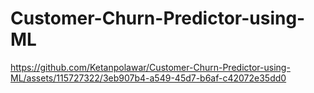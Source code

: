 # Customer-Churn-Predictor-using-ML

https://github.com/Ketanpolawar/Customer-Churn-Predictor-using-ML/assets/115727322/3eb907b4-a549-45d7-b6af-c42072e35dd0

